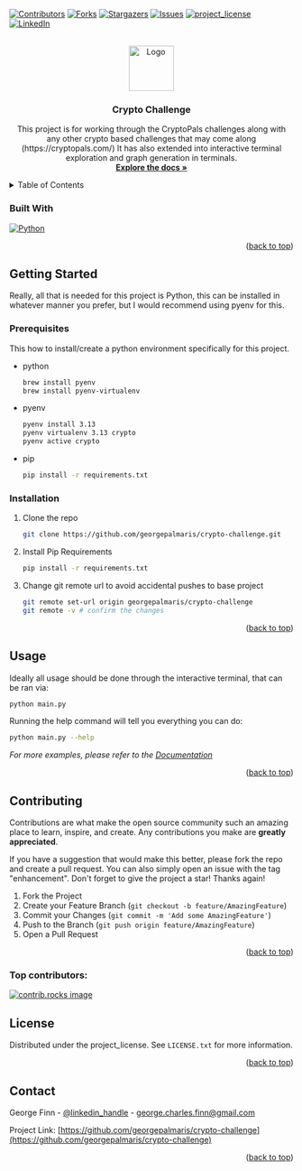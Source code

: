<!-- Improved compatibility of back to top link: See: https://github.com/othneildrew/Best-README-Template/pull/73 -->
<a id="readme-top"></a>

<!-- PROJECT SHIELDS -->
<!--
*** I'm using markdown "reference style" links for readability.
*** Reference links are enclosed in brackets [ ] instead of parentheses ( ).
*** See the bottom of this document for the declaration of the reference variables
*** for contributors-url, forks-url, etc. This is an optional, concise syntax you may use.
*** https://www.markdownguide.org/basic-syntax/#reference-style-links
-->
[![Contributors][contributors-shield]][contributors-url]
[![Forks][forks-shield]][forks-url]
[![Stargazers][stars-shield]][stars-url]
[![Issues][issues-shield]][issues-url]
[![project_license][license-shield]][license-url]
[![LinkedIn][linkedin-shield]][linkedin-url]


<!-- PROJECT LOGO -->
<br />
<div align="center">
  <a href="https://github.com/georgepalmaris/crypto-challenge">
    <img src="https://wallpapers.com/images/hd/cryptographic-communication-y52wx6tykl1h23o0.jpg" alt="Logo" width="80" height="80">
  </a>

<h3 align="center">Crypto Challenge</h3>

  <p align="center">
    This project is for working through the CryptoPals challenges along with any other crypto based challenges that may come along (https://cryptopals.com/)
    It has also extended into interactive terminal exploration and graph generation in terminals.
    <br />
    <a href="https://github.com/georgepalmaris/crypto-challenge/tree/main/docs"><strong>Explore the docs »</strong></a>
    <br />
  </p>
</div>


<!-- TABLE OF CONTENTS -->
<details>
  <summary>Table of Contents</summary>
  <ol>
    <li><a href="#built-with">Built With</a></li>
    <li>
      <a href="#getting-started">Getting Started</a>
      <ul>
        <li><a href="#prerequisites">Prerequisites</a></li>
        <li><a href="#installation">Installation</a></li>
      </ul>
    </li>
    <li><a href="#usage">Usage</a></li>
    <li><a href="#contributing">Contributing</a></li>
    <li><a href="#license">License</a></li>
    <li><a href="#contact">Contact</a></li>
  </ol>
</details>


### Built With

[![Python][PythonBadge]][Python-url]

<p align="right">(<a href="#readme-top">back to top</a>)</p>


<!-- GETTING STARTED -->
## Getting Started

Really, all that is needed for this project is Python, this can be installed in whatever manner you prefer, but I would recommend using pyenv for this.

### Prerequisites

This how to install/create a python environment specifically for this project.
* python
  ```sh
  brew install pyenv
  brew install pyenv-virtualenv
  ```
* pyenv
  ```sh
  pyenv install 3.13
  pyenv virtualenv 3.13 crypto
  pyenv active crypto
  ```
* pip
  ```sh
  pip install -r requirements.txt
  ```

### Installation

1. Clone the repo
   ```sh
   git clone https://github.com/georgepalmaris/crypto-challenge.git
   ```
2. Install Pip Requirements
   ```sh
   pip install -r requirements.txt
   ```
3. Change git remote url to avoid accidental pushes to base project
   ```sh
   git remote set-url origin georgepalmaris/crypto-challenge
   git remote -v # confirm the changes
   ```

<p align="right">(<a href="#readme-top">back to top</a>)</p>


<!-- USAGE EXAMPLES -->
## Usage

Ideally all usage should be done through the interactive terminal, that can be ran via:

   ```sh
   python main.py
   ```

Running the help command will tell you everything you can do:

   ```sh
   python main.py --help
   ```

_For more examples, please refer to the [Documentation](https://github.com/georgepalmaris/crypto-challenge/tree/main/docs)_

<p align="right">(<a href="#readme-top">back to top</a>)</p>


<!-- CONTRIBUTING -->
## Contributing

Contributions are what make the open source community such an amazing place to learn, inspire, and create. Any contributions you make are **greatly appreciated**.

If you have a suggestion that would make this better, please fork the repo and create a pull request. You can also simply open an issue with the tag "enhancement".
Don't forget to give the project a star! Thanks again!

1. Fork the Project
2. Create your Feature Branch (`git checkout -b feature/AmazingFeature`)
3. Commit your Changes (`git commit -m 'Add some AmazingFeature'`)
4. Push to the Branch (`git push origin feature/AmazingFeature`)
5. Open a Pull Request

<p align="right">(<a href="#readme-top">back to top</a>)</p>

### Top contributors:

<a href="https://github.com/georgepalmaris/crypto-challenge/graphs/contributors">
  <img src="https://contrib.rocks/image?repo=georgepalmaris/crypto-challenge" alt="contrib.rocks image" />
</a>


<!-- LICENSE -->
## License

Distributed under the project_license. See `LICENSE.txt` for more information.

<p align="right">(<a href="#readme-top">back to top</a>)</p>


<!-- CONTACT -->
## Contact

George Finn - [@linkedin_handle](https://www.linkedin.com/in/georgefinn/) - george.charles.finn@gmail.com

Project Link: [https://github.com/georgepalmaris/crypto-challenge](https://github.com/georgepalmaris/crypto-challenge)

<p align="right">(<a href="#readme-top">back to top</a>)</p>


<!-- MARKDOWN LINKS & IMAGES -->
<!-- https://www.markdownguide.org/basic-syntax/#reference-style-links -->
[contributors-shield]: https://img.shields.io/github/contributors/georgepalmaris/crypto-challenge.svg?style=for-the-badge
[contributors-url]: https://github.com/georgepalmaris/crypto-challenge/graphs/contributors
[forks-shield]: https://img.shields.io/github/forks/georgepalmaris/crypto-challenge.svg?style=for-the-badge
[forks-url]: https://github.com/georgepalmaris/crypto-challenge/network/members
[stars-shield]: https://img.shields.io/github/stars/georgepalmaris/crypto-challenge.svg?style=for-the-badge
[stars-url]: https://github.com/georgepalmaris/crypto-challenge/stargazers
[issues-shield]: https://img.shields.io/github/issues/georgepalmaris/crypto-challenge.svg?style=for-the-badge
[issues-url]: https://github.com/georgepalmaris/crypto-challenge/issues
[license-shield]: https://img.shields.io/github/license/georgepalmaris/crypto-challenge.svg?style=for-the-badge
[license-url]: https://github.com/georgepalmaris/crypto-challenge/blob/master/LICENSE.txt
[linkedin-shield]: https://img.shields.io/badge/-LinkedIn-black.svg?style=for-the-badge&logo=linkedin&colorB=555
[linkedin-url]: https://www.linkedin.com/in/georgefinn/ 
[PythonBadge]: https://img.shields.io/badge/python-3670A0?style=for-the-badge&logo=python&logoColor=ffdd54
[Python-url]: https://www.python.org/